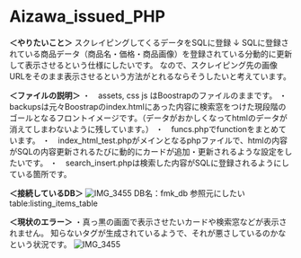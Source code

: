 # Aizawa_issued_PHP
**＜やりたいこと＞**
スクレイピングしてくるデータをSQLに登録
↓
SQLに登録されている商品データ（商品名・価格・商品画像）を登録されている分動的に更新して表示させるという仕様にしたいです。
なので、スクレイピング先の画像URLをそのまま表示させるという方法がとれるならそうしたいと考えています。



**＜ファイルの説明＞**
・　assets, css js はBoostrapのファイルのままです。
・　backupsは元々Boostrapのindex.htmlにあった内容に検索窓をつけた現段階のゴールとなるフロントイメージです。（データがおかしくなってhtmlのデータが消えてしまわないように残しています。）
・　funcs.phpでfunctionをまとめています。
・　index_html_test.phpがメインとなるphpファイルで、htmlの内容がSQLの内容更新されるたびに動的にカードが追加・更新されるような設定をしたいです。
・　search_insert.phpは検索した内容がSQLに登録されるようにしている箇所です。



**＜接続しているDB＞**
![IMG_3455](https://user-images.githubusercontent.com/95159204/152002484-393fe042-6293-421c-b118-a91594fd006b.PNG)
DB名：fmk_db
参照元にしたいtable:listing_items_table



**＜現状のエラー＞**
・真っ黒の画面で表示させたいカードや検索窓などが表示されません。
知らない<img>タグが生成されているようで、それが悪さしているのかなという状況です。
![IMG_3455](https://user-images.githubusercontent.com/95159204/152002484-393fe042-6293-421c-b118-a91594fd006b.PNG)
